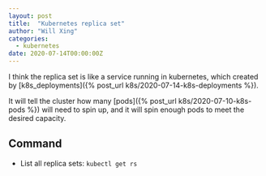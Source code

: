 ```yaml
---
layout: post
title:  "Kubernetes replica set"
author: "Will Xing"
categories:
  - kubernetes
date: 2020-07-14T00:00:00Z
---
```


I think the replica set is like a service running in kubernetes, which created by [k8s_deployments]({% post_url k8s/2020-07-14-k8s-deployments %}).

It will tell the cluster how many [pods]({% post_url k8s/2020-07-10-k8s-pods %}) will need to spin up, and it will spin enough pods to meet the desired capacity.

## Command

- List all replica sets: `kubectl get rs`
